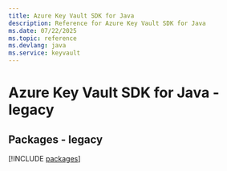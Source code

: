 ```yaml
---
title: Azure Key Vault SDK for Java
description: Reference for Azure Key Vault SDK for Java
ms.date: 07/22/2025
ms.topic: reference
ms.devlang: java
ms.service: keyvault
---
```

# Azure Key Vault SDK for Java - legacy
## Packages - legacy
[!INCLUDE [packages](key-vault-index.md)]